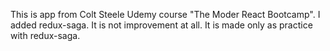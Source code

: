 This is app from Colt Steele Udemy course "The Moder React Bootcamp". I added redux-saga. It is not improvement at all. It is made only as practice with redux-saga.

